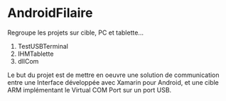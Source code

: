 # AndroidFilaire
Regroupe les projets sur cible, PC et tablette... 

1. TestUSBTerminal
2. IHMTablette
3. dllCom

Le but du projet est de mettre en oeuvre une solution de communication entre une Interface développée avec Xamarin pour Android, et une cible ARM implémentant le Virtual COM Port sur un port USB.

